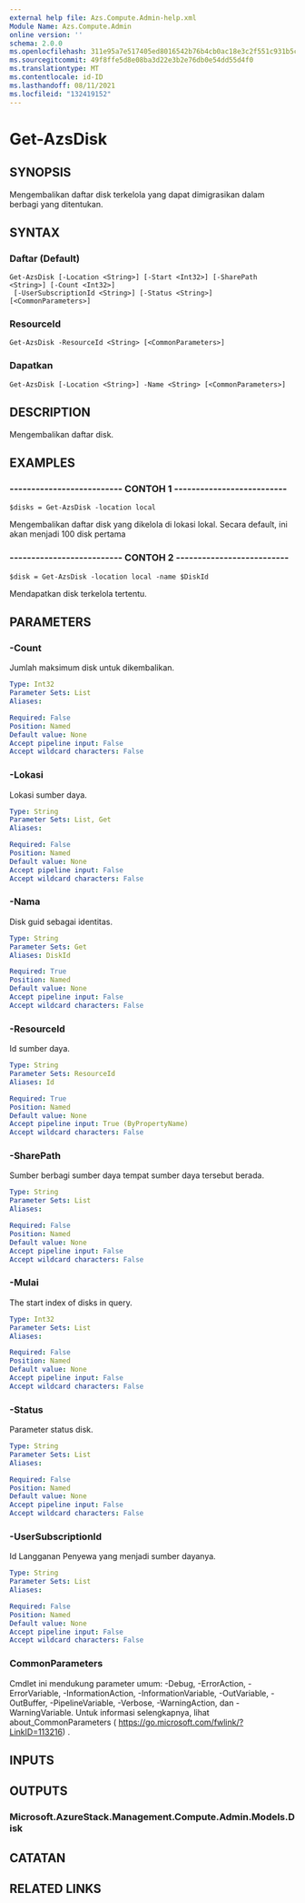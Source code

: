 ```yaml
---
external help file: Azs.Compute.Admin-help.xml
Module Name: Azs.Compute.Admin
online version: ''
schema: 2.0.0
ms.openlocfilehash: 311e95a7e517405ed8016542b76b4cb0ac18e3c2f551c931b5c94749a1fa53c4
ms.sourcegitcommit: 49f8ffe5d8e08ba3d22e3b2e76db0e54dd55d4f0
ms.translationtype: MT
ms.contentlocale: id-ID
ms.lasthandoff: 08/11/2021
ms.locfileid: "132419152"
---
```

# Get-AzsDisk

## SYNOPSIS
Mengembalikan daftar disk terkelola yang dapat dimigrasikan dalam berbagi yang ditentukan.

## SYNTAX

### Daftar (Default)
```
Get-AzsDisk [-Location <String>] [-Start <Int32>] [-SharePath <String>] [-Count <Int32>]
 [-UserSubscriptionId <String>] [-Status <String>] [<CommonParameters>]
```

### ResourceId
```
Get-AzsDisk -ResourceId <String> [<CommonParameters>]
```

### Dapatkan
```
Get-AzsDisk [-Location <String>] -Name <String> [<CommonParameters>]
```

## DESCRIPTION
Mengembalikan daftar disk.

## EXAMPLES

### -------------------------- CONTOH 1 --------------------------
```
$disks = Get-AzsDisk -location local
```

Mengembalikan daftar disk yang dikelola di lokasi lokal.
Secara default, ini akan menjadi 100 disk pertama

### -------------------------- CONTOH 2 --------------------------
```
$disk = Get-AzsDisk -location local -name $DiskId
```

Mendapatkan disk terkelola tertentu.

## PARAMETERS

### -Count
Jumlah maksimum disk untuk dikembalikan.

```yaml
Type: Int32
Parameter Sets: List
Aliases: 

Required: False
Position: Named
Default value: None
Accept pipeline input: False
Accept wildcard characters: False
```

### -Lokasi
Lokasi sumber daya.

```yaml
Type: String
Parameter Sets: List, Get
Aliases: 

Required: False
Position: Named
Default value: None
Accept pipeline input: False
Accept wildcard characters: False
```

### -Nama
Disk guid sebagai identitas.

```yaml
Type: String
Parameter Sets: Get
Aliases: DiskId

Required: True
Position: Named
Default value: None
Accept pipeline input: False
Accept wildcard characters: False
```

### -ResourceId
Id sumber daya.

```yaml
Type: String
Parameter Sets: ResourceId
Aliases: Id

Required: True
Position: Named
Default value: None
Accept pipeline input: True (ByPropertyName)
Accept wildcard characters: False
```

### -SharePath
Sumber berbagi sumber daya tempat sumber daya tersebut berada.

```yaml
Type: String
Parameter Sets: List
Aliases: 

Required: False
Position: Named
Default value: None
Accept pipeline input: False
Accept wildcard characters: False
```

### -Mulai
The start index of disks in query.

```yaml
Type: Int32
Parameter Sets: List
Aliases: 

Required: False
Position: Named
Default value: None
Accept pipeline input: False
Accept wildcard characters: False
```

### -Status
Parameter status disk.

```yaml
Type: String
Parameter Sets: List
Aliases: 

Required: False
Position: Named
Default value: None
Accept pipeline input: False
Accept wildcard characters: False
```

### -UserSubscriptionId
Id Langganan Penyewa yang menjadi sumber dayanya.

```yaml
Type: String
Parameter Sets: List
Aliases: 

Required: False
Position: Named
Default value: None
Accept pipeline input: False
Accept wildcard characters: False
```

### CommonParameters
Cmdlet ini mendukung parameter umum: -Debug, -ErrorAction, -ErrorVariable, -InformationAction, -InformationVariable, -OutVariable, -OutBuffer, -PipelineVariable, -Verbose, -WarningAction, dan -WarningVariable. Untuk informasi selengkapnya, lihat about_CommonParameters ( https://go.microsoft.com/fwlink/?LinkID=113216) .

## INPUTS

## OUTPUTS

### Microsoft.AzureStack.Management.Compute.Admin.Models.Disk

## CATATAN

## RELATED LINKS

